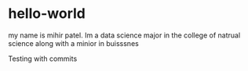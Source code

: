# hello-world

my name is mihir patel. Im a data science major in the college of natrual science along with a minior in buisssnes

Testing with commits 

